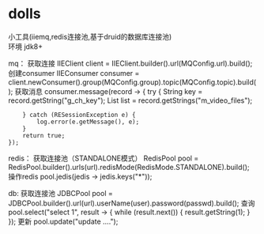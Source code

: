 # dolls
小工具(iiemq,redis连接池,基于druid的数据库连接池)  
环境 jdk8+

mq：
获取连接
    IIEClient client = IIEClient.builder().url(MQConfig.url).build();
创建consumer
    IIEConsumer consumer = client.newConsumer().group(MQConfig.group).topic(MQConfig.topic).build();
获取消息
    consumer.message(record -> {
        try {
            String key = record.getString("g_ch_key");
            List<String> list = record.getStrings("m_video_files");

        } catch (RESessionException e) {
            log.error(e.getMessage(), e);
        }
        return true;
    });

redis：
获取连接池（STANDALONE模式）
    RedisPool pool = RedisPool.builder().urls(url).redisMode(RedisMode.STANDALONE).build();
操作redis
    pool.jedis(jedis -> jedis.keys("*"));


db:
获取连接池
    JDBCPool pool = JDBCPool.builder().url(url).userName(user).password(passwd).build();
查询
    pool.select("select 1", result -> {
        while (result.next()) {
            result.getString(1);
        }
    });
更新
    pool.update("update ....");


